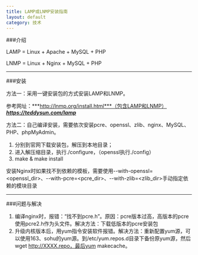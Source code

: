 ```yaml
---
title: LAMP或LNMP安装指南
layout: default
category: 技术
---
```


###介绍

LAMP = Linux + Apache + MySQL + PHP

LNMP = Linux + Nginx + MySQL + PHP

----------
###安装

方法一：采用一键安装包的方式安装LAMP和LNMP。

   参考网址：***http://lnmp.org/install.html***（包含LAMP和LNMP） 
***https://teddysun.com/lamp***

方法二：自己编译安装，需要依次安装pcre、openssl、zlib、nginx、MySQL、PHP、phpMyAdmin。

1. 分别到官网下载安装包，解压到本地目录；
2. 进入解压缩目录，执行./configure，（openssl执行./config）
3. make & make install

安装Nginx时如果找不到依赖的模板，需要使用--with-openssl=<openssl_dir>、--with-pcre=<pcre_dir>、--with-zlib=<zlib_dir>手动指定依赖的模块目录

----------
###问题与解决

1. 编译nginx时，报错：“找不到pcre.h”。原因：pcre版本过高，高版本的pcre使用pcre2.h作为头文件。解决方法：下载低版本的pcre安装包
2. 升级内核版本后，用yum指令安装软件报错。解决方法：重新配置yum源，可以使用163、sohu的yum源。到/etc/yum.repos.d目录下备份原yum源，然后wget http://XXXX.repo，最后yum makecache。
